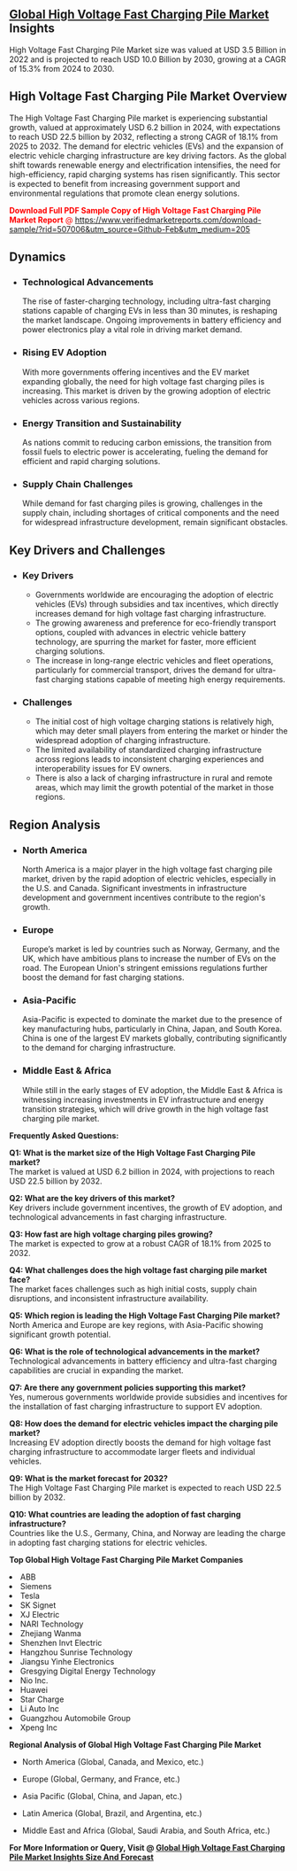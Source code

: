 <h2><a href="https://www.verifiedmarketreports.com/download-sample/?rid=507006&amp;utm_source=Github&amp;utm_medium=205" target="_blank">Global High Voltage Fast Charging Pile Market</a> Insights</h2><p>High Voltage Fast Charging Pile Market size was valued at USD 3.5 Billion in 2022 and is projected to reach USD 10.0 Billion by 2030, growing at a CAGR of 15.3% from 2024 to 2030.</p><p> <h2>High Voltage Fast Charging Pile Market Overview</h2> <p>The High Voltage Fast Charging Pile market is experiencing substantial growth, valued at approximately USD 6.2 billion in 2024, with expectations to reach USD 22.5 billion by 2032, reflecting a strong CAGR of 18.1% from 2025 to 2032. The demand for electric vehicles (EVs) and the expansion of electric vehicle charging infrastructure are key driving factors. As the global shift towards renewable energy and electrification intensifies, the need for high-efficiency, rapid charging systems has risen significantly. This sector is expected to benefit from increasing government support and environmental regulations that promote clean energy solutions.</p> <p><p><span class=""><span style="color: #ff0000;"><strong>Download Full PDF Sample Copy of High Voltage Fast Charging Pile Market Report</strong> @ </span><a href="https://www.verifiedmarketreports.com/download-sample/?rid=507006&amp;utm_source=Github-Feb&amp;utm_medium=205" target="_blank">https://www.verifiedmarketreports.com/download-sample/?rid=507006&amp;utm_source=Github-Feb&amp;utm_medium=205</a></span></p></p> <h2>Dynamics</h2> <ul> <li><h3>Technological Advancements</h3> The rise of faster-charging technology, including ultra-fast charging stations capable of charging EVs in less than 30 minutes, is reshaping the market landscape. Ongoing improvements in battery efficiency and power electronics play a vital role in driving market demand.</li> <li><h3>Rising EV Adoption</h3> With more governments offering incentives and the EV market expanding globally, the need for high voltage fast charging piles is increasing. This market is driven by the growing adoption of electric vehicles across various regions.</li> <li><h3>Energy Transition and Sustainability</h3> As nations commit to reducing carbon emissions, the transition from fossil fuels to electric power is accelerating, fueling the demand for efficient and rapid charging solutions.</li> <li><h3>Supply Chain Challenges</h3> While demand for fast charging piles is growing, challenges in the supply chain, including shortages of critical components and the need for widespread infrastructure development, remain significant obstacles.</li> </ul> <h2>Key Drivers and Challenges</h2> <ul> <li><h3>Key Drivers</h3> <ul> <li>Governments worldwide are encouraging the adoption of electric vehicles (EVs) through subsidies and tax incentives, which directly increases demand for high voltage fast charging infrastructure.</li> <li>The growing awareness and preference for eco-friendly transport options, coupled with advances in electric vehicle battery technology, are spurring the market for faster, more efficient charging solutions.</li> <li>The increase in long-range electric vehicles and fleet operations, particularly for commercial transport, drives the demand for ultra-fast charging stations capable of meeting high energy requirements.</li> </ul> </li> <li><h3>Challenges</h3> <ul> <li>The initial cost of high voltage charging stations is relatively high, which may deter small players from entering the market or hinder the widespread adoption of charging infrastructure.</li> <li>The limited availability of standardized charging infrastructure across regions leads to inconsistent charging experiences and interoperability issues for EV owners.</li> <li>There is also a lack of charging infrastructure in rural and remote areas, which may limit the growth potential of the market in those regions.</li> </ul> </li> </ul> <h2>Region Analysis</h2> <ul> <li><h3>North America</h3> North America is a major player in the high voltage fast charging pile market, driven by the rapid adoption of electric vehicles, especially in the U.S. and Canada. Significant investments in infrastructure development and government incentives contribute to the region's growth.</li> <li><h3>Europe</h3> Europe’s market is led by countries such as Norway, Germany, and the UK, which have ambitious plans to increase the number of EVs on the road. The European Union's stringent emissions regulations further boost the demand for fast charging stations.</li> <li><h3>Asia-Pacific</h3> Asia-Pacific is expected to dominate the market due to the presence of key manufacturing hubs, particularly in China, Japan, and South Korea. China is one of the largest EV markets globally, contributing significantly to the demand for charging infrastructure.</li> <li><h3>Middle East & Africa</h3> While still in the early stages of EV adoption, the Middle East & Africa is witnessing increasing investments in EV infrastructure and energy transition strategies, which will drive growth in the high voltage fast charging pile market.</li> </ul> <p><b>Frequently Asked Questions:</b></p> <p><b>Q1: What is the market size of the High Voltage Fast Charging Pile market?</b><br> The market is valued at USD 6.2 billion in 2024, with projections to reach USD 22.5 billion by 2032.</p> <p><b>Q2: What are the key drivers of this market?</b><br> Key drivers include government incentives, the growth of EV adoption, and technological advancements in fast charging infrastructure.</p> <p><b>Q3: How fast are high voltage charging piles growing?</b><br> The market is expected to grow at a robust CAGR of 18.1% from 2025 to 2032.</p> <p><b>Q4: What challenges does the high voltage fast charging pile market face?</b><br> The market faces challenges such as high initial costs, supply chain disruptions, and inconsistent infrastructure availability.</p> <p><b>Q5: Which region is leading the High Voltage Fast Charging Pile market?</b><br> North America and Europe are key regions, with Asia-Pacific showing significant growth potential.</p> <p><b>Q6: What is the role of technological advancements in the market?</b><br> Technological advancements in battery efficiency and ultra-fast charging capabilities are crucial in expanding the market.</p> <p><b>Q7: Are there any government policies supporting this market?</b><br> Yes, numerous governments worldwide provide subsidies and incentives for the installation of fast charging infrastructure to support EV adoption.</p> <p><b>Q8: How does the demand for electric vehicles impact the charging pile market?</b><br> Increasing EV adoption directly boosts the demand for high voltage fast charging infrastructure to accommodate larger fleets and individual vehicles.</p> <p><b>Q9: What is the market forecast for 2032?</b><br> The High Voltage Fast Charging Pile market is expected to reach USD 22.5 billion by 2032.</p> <p><b>Q10: What countries are leading the adoption of fast charging infrastructure?</b><br> Countries like the U.S., Germany, China, and Norway are leading the charge in adopting fast charging stations for electric vehicles.</p> </p><p><strong>Top Global High Voltage Fast Charging Pile Market Companies</strong></p><div data-test-id=""><p><li>ABB</li><li> Siemens</li><li> Tesla</li><li> SK Signet</li><li> XJ Electric</li><li> NARI Technology</li><li> Zhejiang Wanma</li><li> Shenzhen Invt Electric</li><li> Hangzhou Sunrise Technology</li><li> Jiangsu Yinhe Electronics</li><li> Gresgying Digital Energy Technology</li><li> Nio Inc.</li><li> Huawei</li><li> Star Charge</li><li> Li Auto Inc</li><li> Guangzhou Automobile Group</li><li> Xpeng Inc</li></p><div><strong>Regional Analysis of&nbsp;Global High Voltage Fast Charging Pile Market</strong></div><ul><li dir="ltr"><p dir="ltr">North America&nbsp;(Global, Canada, and Mexico, etc.)</p></li><li dir="ltr"><p dir="ltr">Europe (Global, Germany, and France, etc.)</p></li><li dir="ltr"><p dir="ltr">Asia Pacific&nbsp;(Global, China, and Japan, etc.)</p></li><li dir="ltr"><p dir="ltr">Latin America&nbsp;(Global, Brazil, and Argentina, etc.)</p></li><li dir="ltr">Middle East and Africa&nbsp;(Global, Saudi Arabia, and South Africa, etc.)</li></ul><p><strong>For More Information or Query, Visit @&nbsp;</strong><strong><a href="https://www.verifiedmarketreports.com/product/high-voltage-fast-charging-pile-market/?utm_source=Github&amp;utm_medium=205" target="_blank">Global High Voltage Fast Charging Pile Market Insights Size And Forecast</a></strong></p></div>
